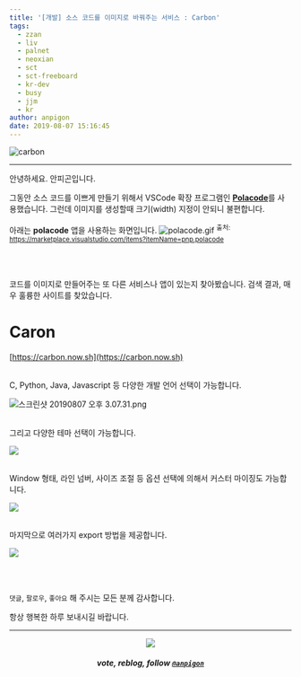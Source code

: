 ```yaml
---
title: '[개발] 소스 코드를 이미지로 바꿔주는 서비스 : Carbon'
tags:
  - zzan
  - liv
  - palnet
  - neoxian
  - sct
  - sct-freeboard
  - kr-dev
  - busy
  - jjm
  - kr
author: anpigon
date: 2019-08-07 15:16:45
---
```


![carbon](https://files.steempeak.com/file/steempeak/anpigon/zsKeRB9E-E18489E185B3E1848FE185B3E18485E185B5E186ABE18489E185A3E186BA202019-08-0720E1848BE185A9E18492E185AE203.05.15.png)

***

안녕하세요. 안피곤입니다.

그동안 소스 코드를 이쁘게 만들기 위해서 VSCode 확장 프로그램인 [**Polacode**](https://marketplace.visualstudio.com/items?itemName=pnp.polacode)를 사용했습니다. 그런데 이미지를 생성할때 크기(width) 지정이 안되니 불편합니다.

아래는 **polacode** 앱을 사용하는 화면입니다.
![polacode.gif](https://files.steempeak.com/file/steempeak/anpigon/CVsYSdCU-usage.gif)
<sup>출처: https://marketplace.visualstudio.com/items?itemName=pnp.polacode</sup>

<br>
<br>

코드를 이미지로 만들어주는 또 다른 서비스나 앱이 있는지 찾아봤습니다. 검색 결과, 매우 훌륭한 사이트를 찾았습니다.

# Caron

[https://carbon.now.sh](https://carbon.now.sh)

<br>C, Python, Java, Javascript 등 다양한 개발 언어 선택이 가능합니다.

![스크린샷 20190807 오후 3.07.31.png](https://files.steempeak.com/file/steempeak/anpigon/wSV02sMi-E18489E185B3E1848FE185B3E18485E185B5E186ABE18489E185A3E186BA202019-08-0720E1848BE185A9E18492E185AE203.07.31.png)

<br>그리고 다양한 테마 선택이 가능합니다.

![](https://files.steempeak.com/file/steempeak/anpigon/TDTJvFKc-E18489E185B3E1848FE185B3E18485E185B5E186ABE18489E185A3E186BA202019-08-0720E1848BE185A9E18492E185AE203.07.37.png)

<br>Window 형태, 라인 넘버, 사이즈 조절 등 옵션 선택에 의해서 커스터 마이징도 가능합니다. 

![](https://files.steempeak.com/file/steempeak/anpigon/vwXzw9uS-E18489E185B3E1848FE185B3E18485E185B5E186ABE18489E185A3E186BA202019-08-0720E1848BE185A9E18492E185AE203.07.48.png)

<br>마지막으로 여러가지 export 방법을 제공합니다.

![](https://files.steempeak.com/file/steempeak/anpigon/6D8XRg8b-E18489E185B3E1848FE185B3E18485E185B5E186ABE18489E185A3E186BA202019-08-0720E1848BE185A9E18492E185AE203.07.56.png)

<br>
<br>

 `댓글`, `팔로우`, `좋아요` 해 주시는 모든 분께 감사합니다.

항상 행복한 하루 보내시길 바랍니다.

***

<center><img src='https://steemitimages.com/400x0/https://cdn.steemitimages.com/DQmQmWhMN6zNrLmKJRKhvSScEgWZmpb8zCeE2Gray1krbv6/BC054B6E-6F73-46D0-88E4-C88EB8167037.jpeg'><h5>vote, reblog, follow <code><a href='/@anpigon'>@anpigon</a></code></h5></center>

<br>
